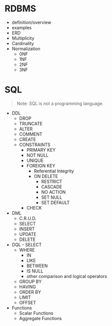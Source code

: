 # RDBMS
* definition/overview 
* examples
* ERD
* Multiplicity 
* Cardinality 
* Normalization
    - 0NF
    - 1NF
    - 2NF
    - 3NF


# SQL
> Note: SQL is not a programming language. 
* DDL
    - DROP
    - TRUNCATE
    - ALTER
    - COMMENT
    - CREATE
    - CONSTRAINTS
        - PRIMARY KEY 
        - NOT NULL 
        - UNIQUE 
        - FOREIGN KEY
            - Referential Integrity
            - ON DELETE
                - RESTRICT
                - CASCADE
                - NO ACTION
                - SET NULL
                - SET DEFAULT
        - CHECK
* DML
    - C.R.U.D.
    - SELECT 
    - INSERT
    - UPDATE
    - DELETE
* DQL - SELECT 
    - WHERE 
        - IN
        - LIKE
        - BETWEEN
        - IS NULL
        - other comparison and logical operators
    - GROUP BY 
    - HAVING 
    - ORDER BY
    - LIMIT
    - OFFSET
* Functions
    * Scalar Functions
    * Aggregate Functions